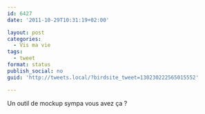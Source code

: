 ```yaml
---
id: 6427
date: '2011-10-29T10:31:19+02:00'

layout: post
categories:
  - Vis ma vie
tags:
  - tweet
format: status
publish_social: no
guid: 'http://tweets.local/?birdsite_tweet=130230222565015552'

---
```


Un outil de mockup sympa vous avez ça ?